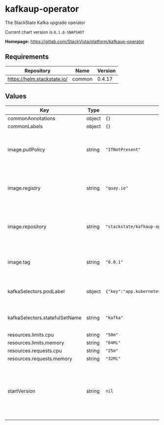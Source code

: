 # kafkaup-operator

The StackState Kafka upgrade operator

Current chart version is `0.1.0-SNAPSHOT`

**Homepage:** <https://gitlab.com/StackVista/platform/kafkaup-operator>

## Requirements

| Repository | Name | Version |
|------------|------|---------|
| https://helm.stackstate.io/ | common | 0.4.17 |

## Values

| Key | Type | Default | Description |
|-----|------|---------|-------------|
| commonAnnotations | object | `{}` |  |
| commonLabels | object | `{}` |  |
| image.pullPolicy | string | `"IfNotPresent"` | Pull policy for the image for the KafkaUp operator |
| image.registry | string | `"quay.io"` | Registry containing the image for the KafkaUp operator |
| image.repository | string | `"stackstate/kafkaup-operator"` | Repository containing the image for the KafkaUp operator |
| image.tag | string | `"0.0.1"` | Tag of the image for the KafkaUp operator |
| kafkaSelectors.podLabel | object | `{"key":"app.kubernetes.io/component","value":"kafka"}` | pod label of kafka pods to operate on |
| kafkaSelectors.statefulSetName | string | `"kafka"` | name of the statefulSet to operate on |
| resources.limits.cpu | string | `"50m"` |  |
| resources.limits.memory | string | `"64Mi"` |  |
| resources.requests.cpu | string | `"25m"` |  |
| resources.requests.memory | string | `"32Mi"` |  |
| startVersion | string | `nil` | Version to use if no version is set. Allow going from a non-operated to operated situation |
